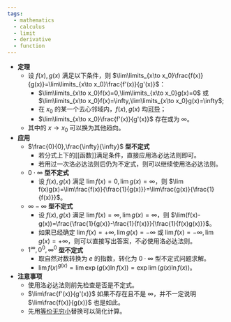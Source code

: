 ```yaml
---
tags:
  - mathematics
  - calculus
  - limit
  - derivative
  - function
---
```


- **定理**
	- 设 $f(x),g(x)$ 满足以下条件，则 $\lim\limits_{x\to x_0}\frac{f(x)}{g(x)}=\lim\limits_{x\to x_0}\frac{f'(x)}{g'(x)}$：
		- $\lim\limits_{x\to x_0}f(x)=0,\lim\limits_{x\to x_0}g(x)=0$ 或 $\lim\limits_{x\to x_0}f(x)=\infty,\lim\limits_{x\to x_0}g(x)=\infty$;
		- 在 $x_0$ 的某一个去心邻域内，$f(x),g(x)$ 均[可导]()；
		- $\lim\limits_{x\to x_0}\frac{f'(x)}{g'(x)}$ 存在或为 $\infty$。
	- 其中的 $x\to x_0$ 可以换为其他趋向。
- **应用**
	- $\frac{0}{0},\frac{\infty}{\infty}$ **型不定式**
		- 若分式上下的[[函数]]满足条件，直接应用洛必达法则即可。
		- 若用过一次洛必达法则后仍为不定式，则可以继续使用洛必达法则。
	- $0\cdot\infty$ **型不定式**
		- 设 $f(x),g(x)$ 满足 $\lim f(x)=0,\lim g(x)=\infty$，则 $\lim f(x)g(x)=\lim\frac{f(x)}{\frac{1}{g(x)}}=\lim\frac{g(x)}{\frac{1}{f(x)}}$。
	- $\infty-\infty$ **型不定式**
		- 设 $f(x),g(x)$ 满足 $\lim f(x)=\infty,\lim g(x)=\infty$，则 $\lim(f(x)-g(x))=\frac{\frac{1}{g(x)}-\frac{1}{f(x)}}{\frac{1}{f(x)g(x)}}$。
		- 如果已经确定 $\lim f(x)=+\infty,\lim g(x)=-\infty$ 或 $\lim f(x)=-\infty,\lim g(x)=+\infty$，则可以直接写出答案，不必使用洛必达法则。
	- $1^{\infty},0^0,\infty^0$ **型不定式**
		- 取自然对数转换为 $e$ 的指数，转化为 $0\cdot\infty$ 型不定式问题求解。
		- $\lim f(x)^{g(x)}=\lim\exp(g(x)\ln f(x))=\exp\lim(g(x)\ln f(x))$。
- **注意事项**
	- 使用洛必达法则前先检查是否是不定式。
	- $\lim\frac{f'(x)}{g'(x)}$ 如果不存在且不是 $\infty$，并不一定说明 $\lim\frac{f(x)}{g(x)}$ 也是如此。
	- 先用[等价无穷小](无穷小和无穷大#^2buz72)替换可以简化计算。
